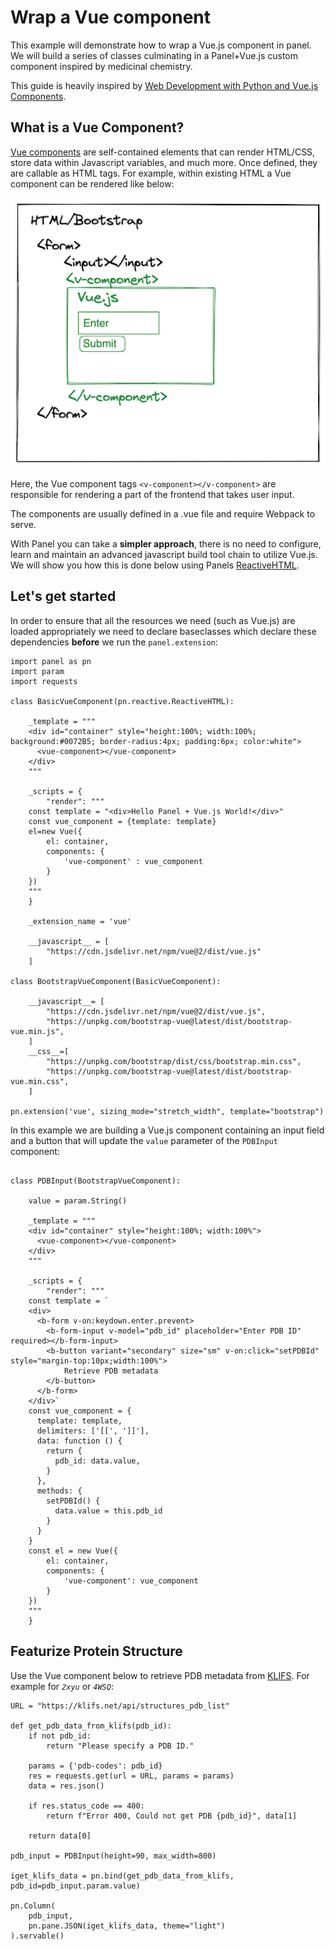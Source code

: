 # Wrap a Vue component

This example will demonstrate how to wrap a Vue.js component in panel. We will build a series of classes culminating in a Panel+Vue.js custom component inspired by medicinal chemistry.

This guide is heavily inspired by [Web Development with Python and Vue.js Components](https://blog.reverielabs.com/python-vue-components/).

## What is a Vue Component?

[Vue components](https://vuejs.org/v2/guide/components.html) are self-contained elements that can render HTML/CSS, store data within Javascript variables, and much more. Once defined, they are callable as HTML tags. For example, within existing HTML a Vue component can be rendered like below:

![Vue Component](../../../_static/images/vue_bootstrap_component.png)

Here, the Vue component tags `<v-component></v-component>` are responsible for rendering a part of the frontend that takes user input.

The components are usually defined in a .vue file and require Webpack to serve.

With Panel you can take a **simpler approach**, there is no need to configure, learn and maintain an advanced javascript build tool chain to utilize Vue.js. We will show you how this is done below using Panels [ReactiveHTML](https://panel.holoviz.org/how_to/custom_components/custom_reactiveHTML.html).

## Let's get started

In order to ensure that all the resources we need (such as Vue.js) are loaded appropriately we need to declare baseclasses which declare these dependencies **before** we run the `panel.extension`:

```{pyodide}
import panel as pn
import param
import requests

class BasicVueComponent(pn.reactive.ReactiveHTML):

    _template = """
    <div id="container" style="height:100%; width:100%; background:#0072B5; border-radius:4px; padding:6px; color:white">
      <vue-component></vue-component>
    </div>
    """

    _scripts = {
        "render": """
    const template = "<div>Hello Panel + Vue.js World!</div>"
    const vue_component = {template: template}
    el=new Vue({
        el: container,
        components: {
            'vue-component' : vue_component
        }
    })
    """
    }

    _extension_name = 'vue'

    __javascript__ = [
        "https://cdn.jsdelivr.net/npm/vue@2/dist/vue.js"
    ]

class BootstrapVueComponent(BasicVueComponent):

    __javascript__= [
        "https://cdn.jsdelivr.net/npm/vue@2/dist/vue.js",
        "https://unpkg.com/bootstrap-vue@latest/dist/bootstrap-vue.min.js",
    ]
    __css__=[
        "https://unpkg.com/bootstrap/dist/css/bootstrap.min.css",
        "https://unpkg.com/bootstrap-vue@latest/dist/bootstrap-vue.min.css",
    ]

pn.extension('vue', sizing_mode="stretch_width", template="bootstrap")
```

In this example we are building a Vue.js component containing an input field and a button that will update the `value` parameter of the `PDBInput` component:

```{pyodide}

class PDBInput(BootstrapVueComponent):

    value = param.String()

    _template = """
    <div id="container" style="height:100%; width:100%">
      <vue-component></vue-component>
    </div>
    """

    _scripts = {
        "render": """
    const template = `
    <div>
      <b-form v-on:keydown.enter.prevent>
        <b-form-input v-model="pdb_id" placeholder="Enter PDB ID" required></b-form-input>
        <b-button variant="secondary" size="sm" v-on:click="setPDBId" style="margin-top:10px;width:100%">
            Retrieve PDB metadata
        </b-button>
      </b-form>
    </div>`
    const vue_component = {
      template: template,
      delimiters: ['[[', ']]'],
      data: function () {
        return {
          pdb_id: data.value,
        }
      },
      methods: {
        setPDBId() {
          data.value = this.pdb_id
        }
      }
    }
    const el = new Vue({
        el: container,
        components: {
            'vue-component': vue_component
        }
    })
    """
    }
```

## Featurize Protein Structure

Use the Vue component below to retrieve PDB metadata from [KLIFS](https://klifs.net/). For example for *`2xyu`* or *`4WSQ`*:

```{pyodide}
URL = "https://klifs.net/api/structures_pdb_list"

def get_pdb_data_from_klifs(pdb_id):
    if not pdb_id:
        return "Please specify a PDB ID."

    params = {'pdb-codes': pdb_id}
    res = requests.get(url = URL, params = params)
    data = res.json()

    if res.status_code == 400:
        return f"Error 400, Could not get PDB {pdb_id}", data[1]

    return data[0]

pdb_input = PDBInput(height=90, max_width=800)

iget_klifs_data = pn.bind(get_pdb_data_from_klifs, pdb_id=pdb_input.param.value)

pn.Column(
    pdb_input,
    pn.pane.JSON(iget_klifs_data, theme="light")
).servable()
```
